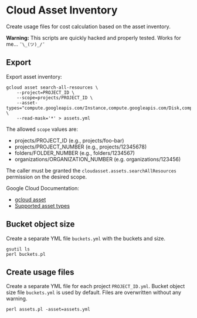 # Cloud Asset Inventory

Create usage files for cost calculation based on the asset inventory.

**Warning:** This scripts are quickly hacked and properly tested. Works for me... `¯\_(ツ)_/¯`

## Export

Export asset inventory:

```shell
gcloud asset search-all-resources \
	--project=PROJECT_ID \
	--scope=projects/PROJECT_ID \
	--asset-types="compute.googleapis.com/Instance,compute.googleapis.com/Disk,compute.googleapis.com/Snapshot,storage.googleapis.com/Bucket" \
	--read-mask='*' > assets.yml
```

The allowed `scope` values are:

* projects/PROJECT_ID (e.g., projects/foo-bar)
* projects/PROJECT_NUMBER (e.g., projects/12345678)
* folders/FOLDER_NUMBER (e.g., folders/1234567)
* organizations/ORGANIZATION_NUMBER (e.g. organizations/123456)

The caller must be granted the `cloudasset.assets.searchAllResources` permission on the desired scope.

Google Cloud Documentation:

* [gcloud asset](https://cloud.google.com/sdk/gcloud/reference/asset)
* [Supported asset types](https://cloud.google.com/asset-inventory/docs/supported-asset-types#searchable_asset_types)

## Bucket object size

Create a separate YML file `buckets.yml` with the buckets and size.

```shell
gsutil ls
perl buckets.pl
```

## Create usage files

Create a separate YML file for each project `PROJECT_ID.yml`.
Bucket object size file `buckets.yml` is used by default.
Files are overwritten without any warning.

```shell
perl assets.pl -asset=assets.yml
```
